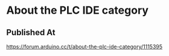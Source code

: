 # About the PLC IDE category

## Published At

https://forum.arduino.cc/t/about-the-plc-ide-category/1115395
